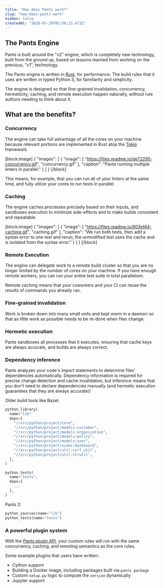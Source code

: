 ```yaml
---
title: "How does Pants work?"
slug: "how-does-pants-work"
hidden: false
createdAt: "2020-07-29T02:58:23.473Z"
---
```


## The Pants Engine

Pants is built around the "v2" engine, which is completely new technology, built from the ground up, based on lessons learned from working on the previous, "v1", technology.

The Pants engine is written in [Rust](https://www.rust-lang.org/), for performance. The build rules that it uses are written in typed Python 3, for familiarity and simplicity.

The engine is designed so that fine-grained invalidation, concurrency, hermeticity, caching, and remote execution happen naturally, without rule authors needing to think about it.

## What are the benefits?

### Concurrency

The engine can take full advantage of all the cores on your machine because relevant portions are implemented in Rust atop the [Tokio](https://tokio.rs/) framework.

[block:image]
{
"images": [
{
"image": [
"https://files.readme.io/de72295-concurrency.gif",
"concurrency.gif"
],
"caption": "Pants running multiple linters in parallel."
}
]
}
[/block]

This means, for example, that you can run all of your linters at the same time, and fully utilize your cores to run tests in parallel.

### Caching

The engine caches processes precisely based on their inputs, and sandboxes execution to minimize side-effects and to make builds consistent and repeatable.

[block:image]
{
"images": [
{
"image": [
"https://files.readme.io/603ef44-caching.gif",
"caching.gif"
],
"caption": "We run both tests, then add a syntax error to one test and rerun; the unmodified test uses the cache and is isolated from the syntax error."
}
]
}
[/block]

### Remote Execution

The engine can delegate work to a remote build cluster so that you are no longer limited by the number of cores on your machine. If you have enough remote workers, you can run your entire test suite in total parallelism.

Remote caching means that your coworkers and your CI can reuse the results of commands you already ran.

### Fine-grained invalidation

Work is broken down into many small units and kept warm in a daemon so that as little work as possible needs to be re-done when files change.

### Hermetic execution

Pants sandboxes all processes that it executes, ensuring that cache keys are always accurate, and builds are always correct.

### Dependency inference

Pants analyzes your code's import statements to determine files' dependencies automatically. Dependency information is required for precise change detection and cache invalidation, but inference means that you don't need to declare dependencies manually (and hermetic execution guarantees that they are always accurate)!

Older build tools like Bazel:

```python BUILD
python_library(
  name="lib"
  deps=[
    "//src/python/project/core",
    "//src/python/project/models:customer",
    "//src/python/project/models:organization",
    "//src/python/project/models:policy",
    "//src/python/project/models:user",
    "//src/python/project/views:dashboard",
    "//src/python/project/util:csrf_util",
    "//src/python/project/util:strutil",
  ],
)

python_tests(
  name="tests",
  deps=[
    ...
  ],
)
```

Pants 2:

```python BUILD
python_sources(name="lib")
python_tests(name="tests")
```

### A powerful plugin system

With the [Pants plugin API](doc:plugins-overview), your custom rules will run with the same concurrency, caching, and remoting semantics as the core rules.

Some example plugins that users have written:

- Cython support
- Building a Docker image, including packages built via `pants package`
- Custom `setup.py` logic to compute the `version` dynamically
- Jupyter support
